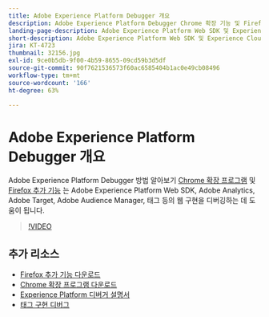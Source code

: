 ```yaml
---
title: Adobe Experience Platform Debugger 개요
description: Adobe Experience Platform Debugger Chrome 확장 기능 및 Firefox 추가 기능을 사용하여 Adobe Experience Platform Web SDK, Adobe Analytics, Adobe Target, Adobe Audience Manager, 태그 등의 웹 구현을 디버깅하는 방법에 대해 알아봅니다.
landing-page-description: Adobe Experience Platform Web SDK 및 Experience Cloud 애플리케이션의 웹 구현을 디버깅하십시오.
short-description: Adobe Experience Platform Web SDK 및 Experience Cloud 애플리케이션의 웹 구현을 디버깅하십시오.
jira: KT-4723
thumbnail: 32156.jpg
exl-id: 9ce0b5db-9f00-4b59-8655-09cd59b3d5df
source-git-commit: 90f7621536573f60ac6585404b1ac0e49cb08496
workflow-type: tm+mt
source-wordcount: '166'
ht-degree: 63%

---
```


# Adobe Experience Platform Debugger 개요

Adobe Experience Platform Debugger 방법 알아보기 [Chrome 확장 프로그램](https://chrome.google.com/webstore/detail/adobe-experience-platform/bfnnokhpnncpkdmbokanobigaccjkpob) 및 [Firefox 추가 기능](https://addons.mozilla.org/ko-KR/firefox/addon/adobe-experience-platform-dbg/) 는 Adobe Experience Platform Web SDK, Adobe Analytics, Adobe Target, Adobe Audience Manager, 태그 등의 웹 구현을 디버깅하는 데 도움이 됩니다.

>[!VIDEO](https://video.tv.adobe.com/v/32156?quality=12&learn=on)

## 추가 리소스

* [Firefox 추가 기능 다운로드](https://addons.mozilla.org/ko-KR/firefox/addon/adobe-experience-platform-dbg/)
* [Chrome 확장 프로그램 다운로드](https://chrome.google.com/webstore/detail/adobe-experience-platform/bfnnokhpnncpkdmbokanobigaccjkpob)
* [Experience Platform 디버거 설명서](https://experienceleague.adobe.com/docs/debugger/using-v2/experience-cloud-debugger.html)
* [태그 구현 디버그](https://experienceleague.adobe.com/docs/experience-manager-learn/sites/integrations/experience-platform-launch/debug-launch-implementation.html)
